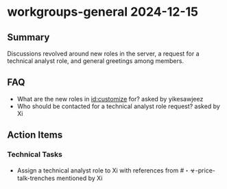 # workgroups-general 2024-12-15

## Summary
Discussions revolved around new roles in the server, a request for a technical analyst role, and general greetings among members.

## FAQ
- What are the new roles in <id:customize> for? asked by yikesawjeez
- Who should be contacted for a technical analyst role request? asked by Xi

## Action Items

### Technical Tasks
- Assign a technical analyst role to Xi with references from #・☣-price-talk-trenches mentioned by Xi